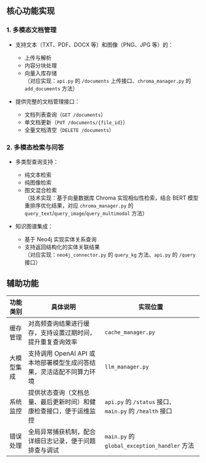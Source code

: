 ## 核心功能实现

### 1. 多模态文档管理
- 支持文本（TXT、PDF、DOCX 等）和图像（PNG、JPG 等）的：
  - 上传与解析
  - 内容分块处理
  - 向量入库存储  
  （对应实现：`api.py` 的 `/documents` 上传接口、`chroma_manager.py` 的 `add_documents` 方法）

- 提供完整的文档管理接口：
  - 文档列表查询（`GET /documents`）
  - 单文档更新（`PUT /documents/{file_id}`）
  - 全量文档清空（`DELETE /documents`）  


### 2. 多模态检索与问答
- 多类型查询支持：
  - 纯文本检索
  - 纯图像检索
  - 图文混合检索  
  （技术实现：基于向量数据库 Chroma 实现相似性检索，结合 BERT 模型重排序优化结果，对应 `chroma_manager.py` 的 `query_text`/`query_image`/`query_multimodal` 方法）

- 知识图谱集成：
  - 基于 Neo4j 实现实体关系查询
  - 支持返回结构化的实体关联结果  
  （对应实现：`neo4j_connector.py` 的 `query_kg` 方法、`api.py` 的 `/query` 接口）


## 辅助功能

| 功能类别       | 具体说明                                                                 | 实现位置                          |
|----------------|--------------------------------------------------------------------------|-----------------------------------|
| 缓存管理       | 对高频查询结果进行缓存，支持设置过期时间，提升重复查询效率               | `cache_manager.py`                |
| 大模型集成     | 支持调用 OpenAI API 或本地部署模型生成问答结果，灵活适配不同算力环境     | `llm_manager.py`                  |
| 系统监控       | 提供状态查询（文档总量、最后更新时间）和健康检查接口，便于运维监控       | `api.py` 的 `/status` 接口、`main.py` 的 `/health` 接口 |
| 错误处理       | 全局异常捕获机制，配合详细日志记录，便于问题排查与调试                   | `main.py` 的 `global_exception_handler` 方法 |
